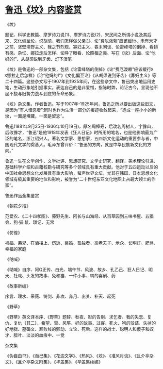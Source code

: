 # [鲁迅《坟》内容鉴赏](https://www.vrrw.net/wx/10126.html)

《坟》

题记、科学史教篇、摩罗诗力说(1)、摩罗诗力说(2)、宋民间之所谓小说及其后来、文化偏至论、说胡须、我们怎样做父亲⑴、论“费厄泼赖”应该缓行、未有天才之前、坚壁清野主义、我之节烈观、寡妇主义、春末闲谈、论雷峰塔的倒掉、看镜有感、杂忆、娜拉走后怎样、论睁了眼看、论照相之类、写在《坟》后面、论“他妈的!”、从胡须说到牙齿、灯下漫笔

《坟》是鲁迅的一部杂文集，包括《论雷峰塔的倒掉》《论“费厄泼赖”应该缓行》《娜拉走后怎样》《论“他妈的!”》《文化偏至论》《从胡须说到牙齿》《寡妇主义》等二十四篇。这些杂文写于1907年到1925年间，在这些杂文中，鲁迅突出地运用史笔，生动形象地引据事实，表达自己的是非爱憎，指陈时弊，论证古今，显现他不屈不挠与旧势力战斗到底的革命形象。



《坟》杂文集，作者鲁迅。写于1907年-1925年间，鲁迅之所以要出版这些旧文，是因为“有人憎恶着”;同时也作为生活一部分的痕迹收敛起来，“造成一座小小的新坟，一面是埋藏，一面是留恋”。

鲁迅(1881年9月25日-1936年10月19日)，原名周樟寿，后改名周树人，字豫山，后改豫才，“鲁迅”是他1918年发表《狂人日记》时所用的笔名，也是他影响最为广泛的笔名，浙江绍兴人。著名文学家、思想家，五四新文化运动的重要参与者，中国现代文学的奠基人。毛泽东曾评价：“鲁迅的方向，就是中华民族新文化的方向。”

鲁迅一生在文学创作、文学批评、思想研究、文学史研究、翻译、美术理论引进、基础科学介绍和古籍校勘与研究等多个领域具有重大贡献。他对于五四运动以后的中国社会思想文化发展具有重大影响，蜚声世界文坛，尤其在韩国、日本思想文化领域有极其重要的地位和影响，被誉为“二十世纪东亚文化地图上占最大领土的作家”。

鲁迅作品全集鉴赏

《朝花夕拾》

范爱农、《二十四孝图》、藤野先生、阿长与山海经、从百草园到三味书屋、五猖会、狗·猫·鼠、琐记、无常

《仿徨》

祝福、弟兄、在酒楼上、伤逝、离婚、孤独者、高老夫子、示众、长明灯、肥皂、幸福的家庭

《呐喊》

《呐喊》自序、阿Q正传、白光、端午节、风波、故乡、孔乙己、狂人日记、明天、社戏、头发的故事、兔和猫、一件小事、鸭的喜剧、药

《故事新编》

序言、理水、采薇、铸剑、非攻、奔月、出关、补天、起死

《野草》

《野草》英文译本序、《野草》题辞、秋夜、影的告别、求乞者、我的失恋、复仇、复仇〔其二〕、希望、雪、风筝、好的故事、过客、死火、狗的驳诘、失掉的好地狱、墓碣文、颓败线的颤动、立论、死后、这样的战士、聪明人和傻子和奴才、腊叶、淡淡的血痕中、一觉

杂文集

《伪自由书》、《而己集》、《花边文学》、《热风》、《坟》、《准风月谈》、《且介亭杂文》、《且介亭杂文附集》、《华盖集》、《华盖集续编》

